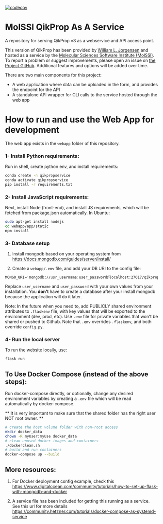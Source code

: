 [![codecov](https://codecov.io/gh/MolSSI/qikpropservice/branch/master/graph/badge.svg)](https://codecov.io/gh/MolSSI/qikpropservice)

MolSSI QikProp As A Service
===========================

A repository for serving QikProp v3 as a webservice and API access point.
 
This version of QikProp has been provided by [William L. Jorgensen](http://zarbi.chem.yale.edu) and hosted as
a service by the [Molecular Sciences Software Institute (MolSSI)](https://molssi.org/). To report a
problem or suggest improvements, please open an issue on
[the Project GitHub](https://github.com/MolSSI/qikpropservice). Additional features and options will be
added over time.

There are two main components for this project:
* A web application where data can be uploaded in the form, and provides the endpoint for the API
* A standalone API wrapper for CLI calls to the service hosted through the web app

How to run and use the Web App for development
==============================================

The web app exists in the `webapp` folder of this repository.

### 1- Install Python requirements:

Run in shell, create python env, and install requirements:

```bash
conda create -n qikpropservice 
conda activate qikpropservice
pip install -r requirements.txt
```


### 2- Install JavaScript requirements:

Next, install Node (front-end), and install JS requirements, 
which will be fetched from package.json automatically. In Ubuntu:

```bash
sudo apt-get install nodejs
cd webapp/app/static
npm install
```

### 3- Database setup

1. Install mongodb based on your operating system from 
https://docs.mongodb.com/guides/server/install/

2. Create a `webapp/.env` file, and add your DB URI to the config file:
```.env
MONGO_URI='mongodb://usr_username:user_password@localhost:27017/qikpropservice_db'
```

Replace `user_username` and `user_password` with your own values from your installation. 
You **don't** have to create a database after your install mongodb because the application will do
 it later.


Note: In the future when you need to, add PUBLICLY shared environment attributes to `.flaskenv` file, with key values that will be exported to the environment (dev, prod, etc).
Use `.env` file for private variables that won't be shared or pushed to Github. Note that `.env` overrides `.flaskenv`, and both override `config.py`.



### 4- Run the local server

To run the website locally, use: 

```bash
flask run
```


## To Use Docker Compose (instead of the above steps):

Run docker-compose directly, or optionally, change any desired environment variables by creating 
a `.env` file which will be read automatically by docker-compose.

** It is very important to make sure that the shared folder has the right user NOT root owner. **

```bash
# create the host volume folder with non-root access
mkdir docker_data
chown -R myUser:myUse docker_data
# clean unused docker images and containers
./dockerclean.sh
# build and run containers
docker-compose up --build 
```

## More resources:

1. For Docker deployment config example, check this
https://www.digitalocean.com/community/tutorials/how-to-set-up-flask-with-mongodb-and-docker

2. A service file has been included for getting this running as a service. See this url for more details
https://community.hetzner.com/tutorials/docker-compose-as-systemd-service 
